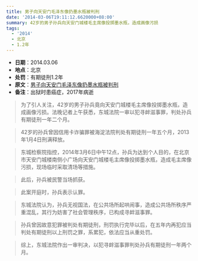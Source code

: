 ```yaml
---
title: 男子向天安门毛泽东像扔墨水瓶被判刑
date: '2014-03-06T19:11:12.6620000+08:00'
summary: 42岁的男子孙兵向天安门城楼毛主席像投掷墨水瓶，造成画像污损
tags:
  - '2014'
  - 北京
  - 1.2年
---
```

* **日期**：2014.03.06
* **地点**：北京
* **处罚**：有期徒刑1.2年
* **原文**：[男子向天安门毛泽东像扔墨水瓶被判刑](https://info.51.ca/news/china/2015-04/383604.html)
* **备注**：出狱时患癌症，2017年病逝

>为了引人关注，42岁的男子孙兵竟向天安门城楼毛主席像投掷墨水瓶，造成画像污损。法晚记者上午获悉，东城法院一审以犯寻衅滋事罪，判处孙兵有期徒刑一年二个月。

>42岁的孙兵曾因信用卡诈骗罪被海淀法院判处有期徒刑一年五个月，2013年1月4日刑满释放。

>东城检察院指控，2014年3月6日中午12点，孙兵为达到个人目的，在北京市天安门城楼南侧小广场向天安门城楼毛主席像投掷墨水瓶，造成毛主席像污损，现场临时采取清场等措施。

>此后，孙兵被民警当场抓获。

>此案开庭时，孙兵表示认罪。

>东城法院认为，孙兵无视国法，在公共场所起哄闹事，造成公共场所秩序严重混乱，其行为妨害了社会管理秩序，已构成寻衅滋事罪。

>孙兵曾因故意犯罪被判处有期徒刑，刑罚执行完毕以后，在五年内再犯应当判处有期徒刑以上刑罚之罪，系累犯，依法应当从重处罚。

>综上，东城法院作出一审判决，以犯寻衅滋事罪判处孙兵有期徒刑一年两个月。